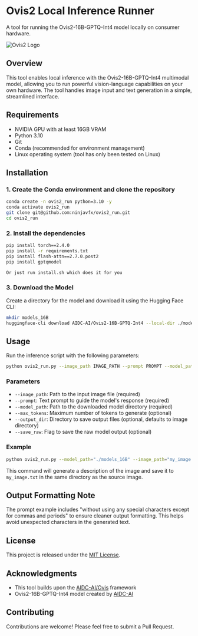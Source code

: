 # Ovis2 Local Inference Runner

A tool for running the Ovis2-16B-GPTQ-Int4 model locally on consumer hardware.

![Ovis2 Logo](https://cdn-uploads.huggingface.co/production/uploads/637aebed7ce76c3b834cea37/3IK823BZ8w-mz_QfeYkDn.png)

## Overview

This tool enables local inference with the Ovis2-16B-GPTQ-Int4 multimodal model, allowing you to run powerful vision-language capabilities on your own hardware. The tool handles image input and text generation in a simple, streamlined interface.

## Requirements

- NVIDIA GPU with at least 16GB VRAM
- Python 3.10
- Git
- Conda (recommended for environment management)
- Linux operating system (tool has only been tested on Linux)

## Installation

### 1. Create the Conda environment and clone the repository

```bash
conda create -n ovis2_run python=3.10 -y
conda activate ovis2_run
git clone git@github.com:ninjavfx/ovis2_run.git
cd ovis2_run
```

### 2. Install the dependencies

```bash
pip install torch==2.4.0
pip install -r requirements.txt
pip install flash-attn==2.7.0.post2
pip install gptqmodel

Or just run install.sh which does it for you
```

### 3. Download the Model

Create a directory for the model and download it using the Hugging Face CLI:

```bash
mkdir models_16B
huggingface-cli download AIDC-AI/Ovis2-16B-GPTQ-Int4 --local-dir ./models_16B
```


## Usage

Run the inference script with the following parameters:

```bash
python ovis2_run.py --image_path IMAGE_PATH --prompt PROMPT --model_path MODEL_PATH [--max_tokens MAX_TOKENS] [--output_dir OUTPUT_DIR] [--save_raw]
```

### Parameters

- `--image_path`: Path to the input image file (required)
- `--prompt`: Text prompt to guide the model's response (required)
- `--model_path`: Path to the downloaded model directory (required)
- `--max_tokens`: Maximum number of tokens to generate (optional)
- `--output_dir`: Directory to save output files (optional, defaults to image directory)
- `--save_raw`: Flag to save the raw model output (optional)

### Example

```bash
python ovis2_run.py --model_path="./models_16B" --image_path="my_image.jpg" --prompt="Describe the image without using any special characters except for commas and periods"
```

This command will generate a description of the image and save it to `my_image.txt` in the same directory as the source image.

## Output Formatting Note

The prompt example includes "without using any special characters except for commas and periods" to ensure cleaner output formatting. This helps avoid unexpected characters in the generated text.

## License

This project is released under the [MIT License](LICENSE.md).

## Acknowledgments

- This tool builds upon the [AIDC-AI/Ovis](https://github.com/AIDC-AI/Ovis) framework
- Ovis2-16B-GPTQ-Int4 model created by [AIDC-AI](https://github.com/AIDC-AI)

## Contributing

Contributions are welcome! Please feel free to submit a Pull Request.
